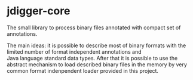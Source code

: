 # jdigger-core
The small library to process binary files annotated with compact set of annotations.

The main ideas: it is possible to describe most of binary formats with the limited number of format independent annotations and  
Java language standard data types. After that it is possible to use the abstract mechanism to load described binary files
in the memory by very common format indenpendent loader provided in this project.

